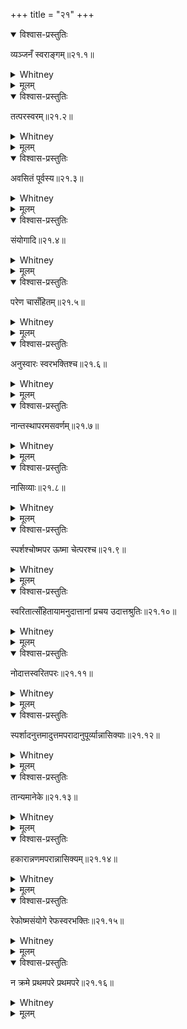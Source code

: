 +++
title = "२१"
+++
<details open><summary>विश्वास-प्रस्तुतिः</summary>

व्यञ्जनँ स्वराङ्गम्॥२१.१॥
</details>

<details><summary>Whitney</summary>

The consonant is adjunct of a vowel.  
</details>

<details><summary>मूलम्</summary>

व्यञ्जनँ स्वराङ्गम्॥२१.१॥
</details>

<details open><summary>विश्वास-प्रस्तुतिः</summary>

तत्परस्वरम्॥२१.२॥
</details>

<details><summary>Whitney</summary>

And it belongs to the following vowel.  
</details>

<details><summary>मूलम्</summary>

तत्परस्वरम्॥२१.२॥
</details>

<details open><summary>विश्वास-प्रस्तुतिः</summary>

अवसितं पूर्वस्य॥२१.३॥
</details>

<details><summary>Whitney</summary>

A consonant in pausa belongs to the preceding vowels.  
</details>

<details><summary>मूलम्</summary>

अवसितं पूर्वस्य॥२१.३॥
</details>

<details open><summary>विश्वास-प्रस्तुतिः</summary>

संयोगादि॥२१.४॥
</details>

<details><summary>Whitney</summary>

Also the first consonant of a group.  
</details>

<details><summary>मूलम्</summary>

संयोगादि॥२१.४॥
</details>

<details open><summary>विश्वास-प्रस्तुतिः</summary>

परेण चासँहितम्॥२१.५॥
</details>

<details><summary>Whitney</summary>

And one that is not combined with the following vowel.  
</details>

<details><summary>मूलम्</summary>

परेण चासँहितम्॥२१.५॥
</details>

<details open><summary>विश्वास-प्रस्तुतिः</summary>

अनुस्वारः स्वरभक्तिश्च॥२१.६॥
</details>

<details><summary>Whitney</summary>

Also anusvāra and svarabhakti.  
</details>

<details><summary>मूलम्</summary>

अनुस्वारः स्वरभक्तिश्च॥२१.६॥
</details>

<details open><summary>विश्वास-प्रस्तुतिः</summary>

नान्तस्थापरमसवर्णम्॥२१.७॥
</details>

<details><summary>Whitney</summary>

But not a consonant that is followed by a semivowel, if dissimilar with it.  
</details>

<details><summary>मूलम्</summary>

नान्तस्थापरमसवर्णम्॥२१.७॥
</details>

<details open><summary>विश्वास-प्रस्तुतिः</summary>

नासिव्याः॥२१.८॥
</details>

<details><summary>Whitney</summary>

Nor the nose-sounds.  
</details>

<details><summary>मूलम्</summary>

नासिव्याः॥२१.८॥
</details>

<details open><summary>विश्वास-प्रस्तुतिः</summary>

स्पर्शश्चोष्मपर ऊष्मा चेत्परश्च॥२१.९॥
</details>

<details><summary>Whitney</summary>

Nor a mute that is followed by a spirant --- provided the following spirant is likewise in the same case.  
</details>

<details><summary>मूलम्</summary>

स्पर्शश्चोष्मपर ऊष्मा चेत्परश्च॥२१.९॥
</details>

<details open><summary>विश्वास-प्रस्तुतिः</summary>

स्वरितात्सँहितायामनुदात्तानां प्रचय उदात्तश्रुतिः॥२१.१०॥
</details>

<details><summary>Whitney</summary>

Of grave syllables following a circumflex in saṃhitā there is pracaya, having the tone of acute.  
</details>

<details><summary>मूलम्</summary>

स्वरितात्सँहितायामनुदात्तानां प्रचय उदात्तश्रुतिः॥२१.१०॥
</details>

<details open><summary>विश्वास-प्रस्तुतिः</summary>

नोदात्तस्वरितपरः॥२१.११॥
</details>

<details><summary>Whitney</summary>

But not when an acute or circumflex follows.  
</details>

<details><summary>मूलम्</summary>

नोदात्तस्वरितपरः॥२१.११॥
</details>

<details open><summary>विश्वास-प्रस्तुतिः</summary>

स्पर्शादनुत्तमादुत्तमपरादानुपूर्व्यान्नासिक्याः॥२१.१२॥
</details>

<details><summary>Whitney</summary>

After a non-nasal mute, when it is followed by a nasal, are inserted, in their order, nose-sounds.  
</details>

<details><summary>मूलम्</summary>

स्पर्शादनुत्तमादुत्तमपरादानुपूर्व्यान्नासिक्याः॥२१.१२॥
</details>

<details open><summary>विश्वास-प्रस्तुतिः</summary>

तान्यमानेके॥२१.१३॥
</details>

<details><summary>Whitney</summary>

Some call these yamas.  
</details>

<details><summary>मूलम्</summary>

तान्यमानेके॥२१.१३॥
</details>

<details open><summary>विश्वास-प्रस्तुतिः</summary>

हकारान्नणमपरान्नासिक्यम्॥२१.१४॥
</details>

<details><summary>Whitney</summary>

After h, when followed by n, ṇ, or m, is inserted nāsikya.  
</details>

<details><summary>मूलम्</summary>

हकारान्नणमपरान्नासिक्यम्॥२१.१४॥
</details>

<details open><summary>विश्वास-प्रस्तुतिः</summary>

रेफोष्मसंयोगे रेफस्वरभक्तिः॥२१.१५॥
</details>

<details><summary>Whitney</summary>

In the combination of r and a spirant, there is a svarabhakti of r.  
</details>

<details><summary>मूलम्</summary>

रेफोष्मसंयोगे रेफस्वरभक्तिः॥२१.१५॥
</details>

<details open><summary>विश्वास-प्रस्तुतिः</summary>

न क्रमे प्रथमपरे प्रथमपरे॥२१.१६॥
</details>

<details><summary>Whitney</summary>

But not in case of krama, when a first mute follows the spirant.  
</details>

<details><summary>मूलम्</summary>

न क्रमे प्रथमपरे प्रथमपरे॥२१.१६॥
</details>

